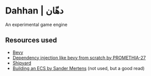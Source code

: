 # Dahhan | دهّان

An experimental game engine


## Resources used
- [Bevy](https://github.com/bevyengine/bevy)
- [Dependency injection like bevy from scratch by PROMETHIA-27](https://promethia-27.github.io/dependency_injection_like_bevy_from_scratch/)
- [Shipyard](https://github.com/leudz/shipyard)
- [Building an ECS by Sander Mertens](https://ajmmertens.medium.com/building-an-ecs-1-where-are-my-entities-and-components-63d07c7da742) (not used, but a good read)
